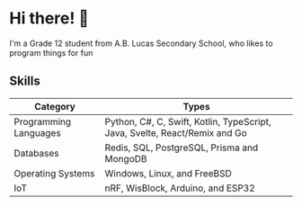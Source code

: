 # Hi there! 👋

I'm a Grade 12 student from A.B. Lucas Secondary School, who likes to program things for fun

## Skills
| Category              | Types                                |
|-----------------------|--------------------------------------|
| Programming Languages | Python, C#, C, Swift, Kotlin, TypeScript, Java, Svelte, React/Remix and Go   |
| Databases             | Redis, SQL, PostgreSQL, Prisma and MongoDB  |
| Operating Systems     | Windows, Linux, and FreeBSD          |
| IoT                   | nRF, WisBlock, Arduino, and ESP32    |
